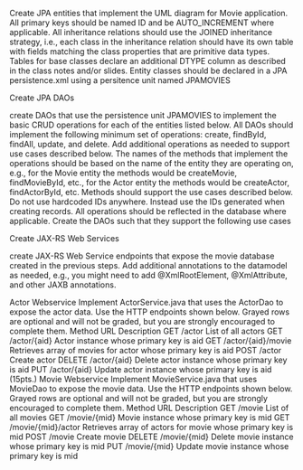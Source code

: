 Create JPA entities that implement the UML diagram for Movie application. All primary keys should be named ID and be AUTO_INCREMENT where applicable. All inheritance relations should use the JOINED inheritance strategy, i.e., each class in the inheritance relation should have its own table with fields matching the class properties that are primitive data types. Tables for base classes declare an additional DTYPE column as described in the class notes and/or slides. Entity classes should be declared in a JPA persistence.xml using a persitence unit named JPAMOVIES

Create JPA DAOs

create DAOs that use the persistence unit JPAMOVIES to implement the basic CRUD operations for each of the entities listed below. All DAOs should implement the following minimum set of operations: create, findById, findAll, update, and delete. Add additional operations as needed to support use cases described below. The names of the methods that implement the operations should be based on the name of the entity they are operating on, e.g., for the Movie entity the methods would be createMovie, findMovieById, etc., for the Actor entity the methods would be createActor, findActorById, etc. Methods should support the use cases described below. Do not use hardcoded IDs anywhere. Instead use the IDs generated when creating records. All operations should be reflected in the database where applicable. Create the DAOs such that they support the following use cases


Create JAX-RS Web Services

create JAX-RS Web Service endpoints that expose the movie database created in the previous steps. Add additional annotations to the datamodel as needed, e.g., you might need to add @XmlRootElement, @XmlAttribute, and other JAXB annotations.

Actor Webservice
Implement ActorService.java that uses the ActorDao to expose the actor data. Use the HTTP endpoints shown below. Grayed rows are optional and will not be graded, but you are strongly encouraged to complete them.
Method
URL
Description
GET
/actor
List of all actors
GET
/actor/{aid}
Actor instance whose primary key is aid
GET
/actor/{aid}/movie
Retrieves array of movies for actor whose primary key is aid
POST
/actor
Create actor
DELETE
/actor/{aid}
Delete actor instance whose primary key is aid
PUT
/actor/{aid}
Update actor instance whose primary key is aid
(15pts.) Movie Webservice
Implement MovieService.java that uses MovieDao to expose the movie data. Use the HTTP endpoints shown below. Grayed rows are optional and will not be graded, but you are strongly encouraged to complete them.
Method
URL
Description
GET
/movie
List of all movies
GET
/movie/{mid}
Movie instance whose primary key is mid
GET
/movie/{mid}/actor
Retrieves array of actors for movie whose primary key is mid
POST
/movie
Create movie
DELETE
/movie/{mid}
Delete movie instance whose primary key is mid
PUT
/movie/{mid}
Update movie instance whose primary key is mid
